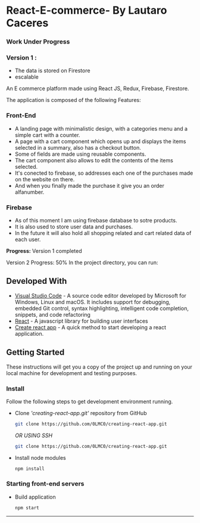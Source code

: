 # React-E-commerce- By Lautaro Caceres
### Work Under Progress

### Version 1 :
* The data is stored on Firestore
* escalable

An E commerce platform made using React JS, Redux, Firebase, Firestore.

The application is composed of the following Features:

### Front-End
* A landing page with minimalistic design, with a categories menu and a simple cart with a counter.
* A page with a cart component which opens up and displays the items selected in a summary, also has a checkout button.
* Some of fields are made using reusable components.
* The cart component also allows to edit the contents of the items selected.
* It's conected to firebase, so addresses each one of the purchases made on the website on there. 
* And when you finally made the purchase it give you an order alfanumber.


### Firebase

* As of this moment I am using firebase database to sotre products.
* It is also used to store user data and purchases.
* In the future it will also hold all shopping related and cart related data of each user.

**Progress:**
Version 1 completed

Version 2 Progress: 50%
In the project directory, you can run:

## Developed With

* [Visual Studio Code](https://code.visualstudio.com/) - A source code editor developed by Microsoft for Windows, Linux and macOS. It includes support for debugging, embedded Git control, syntax highlighting, intelligent code completion, snippets, and code refactoring
* [React](https://reactjs.org/) - A javascript library for building user interfaces
* [Create react app](https://create-react-app.dev/) - A quick method to start developing a react application.

## Getting Started

These instructions will get you a copy of the project up and running on your local machine for development and testing purposes.

### Install

Follow the following steps to get development environment running.

* Clone _'creating-react-app.git'_ repository from GitHub

  ```bash
  git clone https://github.com/0LMC0/creating-react-app.git
  ```

   _OR USING SSH_

  ```bash
  git clone https://github.com/0LMC0/creating-react-app.git
  ```

* Install node modules

   ```bash
   npm install
   ```


### Starting front-end servers

* Build application

  ```bash
  npm start
  ```
---

